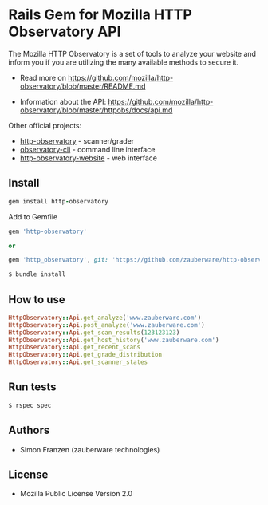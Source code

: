 # Rails Gem for Mozilla HTTP Observatory API

<!-- [![Build Status](https://travis-ci.org/april/http-observatory.svg?branch=master)](https://travis-ci.org/april/http-observatory) [![Requirements Status](https://requires.io/github/mozilla/http-observatory/requirements.svg?branch=master)](https://requires.io/github/mozilla/http-observatory/requirements/?branch=master)
 -->

The Mozilla HTTP Observatory is a set of tools to analyze your website and inform you if you are utilizing the many available methods to secure it.

* Read more on https://github.com/mozilla/http-observatory/blob/master/README.md

* Information about the API: https://github.com/mozilla/http-observatory/blob/master/httpobs/docs/api.md

Other official projects:

* [http-observatory](https://github.com/mozilla/http-observatory) - scanner/grader
* [observatory-cli](https://github.com/mozilla/observatory-cli) - command line interface
* [http-observatory-website](https://github.com/mozilla/http-observatory-website) - web interface

## Install
```ruby
gem install http-observatory
```
Add to Gemfile

```ruby
gem 'http-observatory'

or 

gem 'http_observatory', git: 'https://github.com/zauberware/http-observatory.git'
```
```bash
$ bundle install
```

## How to use
```ruby
HttpObservatory::Api.get_analyze('www.zauberware.com')
HttpObservatory::Api.post_analyze('www.zauberware.com')
HttpObservatory::Api.get_scan_results(123123123)
HttpObservatory::Api.get_host_history('www.zauberware.com')
HttpObservatory::Api.get_recent_scans
HttpObservatory::Api.get_grade_distribution
HttpObservatory::Api.get_scanner_states
```

## Run tests
```bash
$ rspec spec
```

## Authors

* Simon Franzen (zauberware technologies)

## License

* Mozilla Public License Version 2.0
